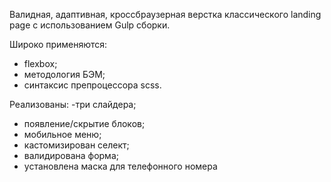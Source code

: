Валидная, адаптивная, кроссбраузерная верстка классического landing page с использованием Gulp сборки. 

Широко применяются:
- flexbox; 
- методология БЭМ; 
- синтаксис препроцессора scss. 

Реализованы: 
-три слайдера; 
- появление/скрытие блоков;
- мобильное меню;
- кастомизирован селект;
- валидирована форма;
- установлена маска для телефонного номера
